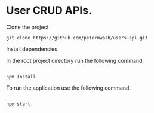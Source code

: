 # User CRUD APIs.

Clone the project

```shell script
git clone https://github.com/petermwash/users-api.git
```

Install dependencies

In the root project directory run the following command.

```shell script

npm install

```

To run the application use the following command.

```shell script

npm start

```
